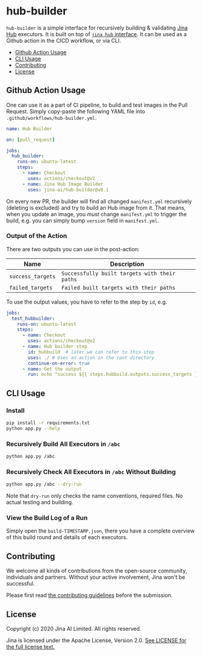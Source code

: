 # hub-builder

`hub-builder` is a simple interface for recursively building & validating [Jina Hub](https://github.com/jina-ai/jina-hub) executors. It is built on top of [`jina hub` interface](https://github.com/jina-ai/jina). It can be used as a Github action in the CICD workflow, or via CLI.

<!-- START doctoc generated TOC please keep comment here to allow auto update -->
<!-- DON'T EDIT THIS SECTION, INSTEAD RE-RUN doctoc TO UPDATE -->


- [Github Action Usage](#github-action-usage)
- [CLI Usage](#cli-usage)
- [Contributing](#contributing)
- [License](#license)

<!-- END doctoc generated TOC please keep comment here to allow auto update -->



## Github Action Usage

One can use it as a part of CI pipeline, to build and test images in the Pull Request. Simply copy-paste the following YAML file into `.github/workflows/hub-builder.yml`. 

```yaml
name: Hub Builder

on: [pull_request]

jobs:
  hub_builder:
    runs-on: ubuntu-latest
    steps:
      - name: Checkout
        uses: actions/checkout@v2
      - name: Jina Hub Image Builder
        uses: jina-ai/hub-builder@v0.1
```

On every new PR, the builder will find all changed `manifest.yml` recursively (deleting is excluded) and try to build an Hub image from it. That means, when you update an image, you *must* change `manifest.yml` to trigger the build, e.g. you can simply bump `version` field in `manifest.yml`.

### Output of the Action

There are two outputs you can use in the post-action:

| Name | Description |
| --- | --- |
|`success_targets` | `Successfully built targets with their paths` |
|`failed_targets` | `Failed built targets with their paths` |

To use the output values, you have to refer to the step by `id`, e.g.

```yaml
jobs:
  test_hubbuilder:
    runs-on: ubuntu-latest
    steps:
      - name: Checkout
        uses: actions/checkout@v2
      - name: Hub builder step
        id: hubbuild  # later we can refer to this step
        uses: ./ # Uses an action in the root directory
        continue-on-error: true
      - name: Get the output
        run: echo "success ${{ steps.hubbuild.outputs.success_targets }} failed ${{ steps.hubbuild.outputs.failed_targets }}"

``` 

## CLI Usage

### Install

```bash
pip install -r requirements.txt
python app.py --help
```

### Recursively Build All Executors in `/abc`

```bash
python app.py /abc
``` 

### Recursively Check All Executors in `/abc` Without Building

```bash
python app.py /abc --dry-run
```

Note that `dry-run` only checks the name conventions, required files. No actual testing and building. 

### View the Build Log of a Run

Simply open the `build-TIMESTAMP.json`, there you have a complete overview of this build round and details of each executors.

## Contributing

We welcome all kinds of contributions from the open-source community, individuals and partners. Without your active involvement, Jina won't be successful.

Please first read [the contributing guidelines](https://github.com/jina-ai/jina/blob/master/CONTRIBUTING.md) before the submission. 

## License

Copyright (c) 2020 Jina AI Limited. All rights reserved.

Jina is licensed under the Apache License, Version 2.0. [See LICENSE for the full license text.](LICENSE)
